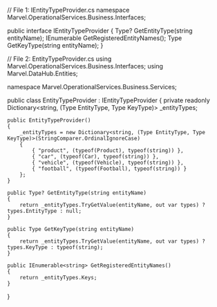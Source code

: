 // File 1: IEntityTypeProvider.cs
namespace Marvel.OperationalServices.Business.Interfaces;

public interface IEntityTypeProvider
{
    Type? GetEntityType(string entityName);
    IEnumerable<string> GetRegisteredEntityNames();
    Type GetKeyType(string entityName);
}

// File 2: EntityTypeProvider.cs
using Marvel.OperationalServices.Business.Interfaces;
using Marvel.DataHub.Entities;

namespace Marvel.OperationalServices.Business.Services;

public class EntityTypeProvider : IEntityTypeProvider
{
    private readonly Dictionary<string, (Type EntityType, Type KeyType)> _entityTypes;

    public EntityTypeProvider()
    {
        _entityTypes = new Dictionary<string, (Type EntityType, Type KeyType)>(StringComparer.OrdinalIgnoreCase)
        {
            { "product", (typeof(Product), typeof(string)) },
            { "car", (typeof(Car), typeof(string)) },
            { "vehicle", (typeof(Vehicle), typeof(string)) },
            { "football", (typeof(Football), typeof(string)) }
        };
    }

    public Type? GetEntityType(string entityName)
    {
        return _entityTypes.TryGetValue(entityName, out var types) ? types.EntityType : null;
    }

    public Type GetKeyType(string entityName)
    {
        return _entityTypes.TryGetValue(entityName, out var types) ? types.KeyType : typeof(string);
    }

    public IEnumerable<string> GetRegisteredEntityNames()
    {
        return _entityTypes.Keys;
    }
}